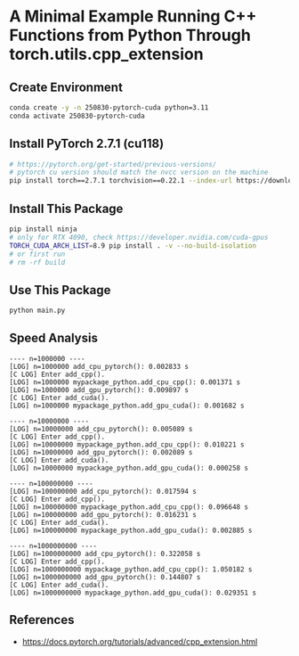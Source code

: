 # A Minimal Example Running C++ Functions from Python Through torch.utils.cpp_extension

## Create Environment

```sh
conda create -y -n 250830-pytorch-cuda python=3.11
conda activate 250830-pytorch-cuda
```

## Install PyTorch 2.7.1 (cu118)

```sh
# https://pytorch.org/get-started/previous-versions/
# pytorch cu version should match the nvcc version on the machine
pip install torch==2.7.1 torchvision==0.22.1 --index-url https://download.pytorch.org/whl/cu118
```

## Install This Package

```sh
pip install ninja
# only for RTX 4090, check https://developer.nvidia.com/cuda-gpus
TORCH_CUDA_ARCH_LIST=8.9 pip install . -v --no-build-isolation
# or first run
# rm -rf build
```

## Use This Package

```sh
python main.py
```

## Speed Analysis

```
---- n=1000000 ----
[LOG] n=1000000 add_cpu_pytorch(): 0.002833 s
[C LOG] Enter add_cpp().
[LOG] n=1000000 mypackage_python.add_cpu_cpp(): 0.001371 s
[LOG] n=1000000 add_gpu_pytorch(): 0.009897 s
[C LOG] Enter add_cuda().
[LOG] n=1000000 mypackage_python.add_gpu_cuda(): 0.001682 s

---- n=10000000 ----
[LOG] n=10000000 add_cpu_pytorch(): 0.005089 s
[C LOG] Enter add_cpp().
[LOG] n=10000000 mypackage_python.add_cpu_cpp(): 0.010221 s
[LOG] n=10000000 add_gpu_pytorch(): 0.002089 s
[C LOG] Enter add_cuda().
[LOG] n=10000000 mypackage_python.add_gpu_cuda(): 0.000258 s

---- n=100000000 ----
[LOG] n=100000000 add_cpu_pytorch(): 0.017594 s
[C LOG] Enter add_cpp().
[LOG] n=100000000 mypackage_python.add_cpu_cpp(): 0.096648 s
[LOG] n=100000000 add_gpu_pytorch(): 0.016231 s
[C LOG] Enter add_cuda().
[LOG] n=100000000 mypackage_python.add_gpu_cuda(): 0.002885 s

---- n=1000000000 ----
[LOG] n=1000000000 add_cpu_pytorch(): 0.322058 s
[C LOG] Enter add_cpp().
[LOG] n=1000000000 mypackage_python.add_cpu_cpp(): 1.050182 s
[LOG] n=1000000000 add_gpu_pytorch(): 0.144807 s
[C LOG] Enter add_cuda().
[LOG] n=1000000000 mypackage_python.add_gpu_cuda(): 0.029351 s
```

## References

- https://docs.pytorch.org/tutorials/advanced/cpp_extension.html
